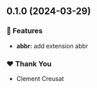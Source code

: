 ## 0.1.0 (2024-03-29)

### 🚀 Features

- **abbr:** add extension abbr

### ❤️ Thank You

- Clement Creusat
